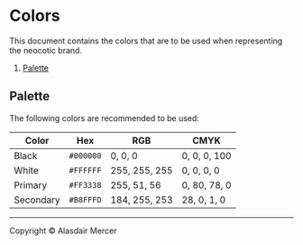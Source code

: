 # Colors

This document contains the colors that are to be used when representing the neocotic brand.

1. [Palette](https://github.com/neocotic/branding/tree/master/docs%2Fcolors.md#palette)

## Palette

The following colors are recommended to be used:

| Color | Hex | RGB | CMYK |
| ----- | --- | --- | ---- |
| Black | `#000000` | 0, 0, 0 | 0, 0, 0, 100 |
| White | `#FFFFFF` | 255, 255, 255 | 0, 0, 0, 0 |
| Primary | `#FF3338` | 255, 51, 56 | 0, 80, 78, 0 |
| Secondary | `#B8FFFD` | 184, 255, 253 | 28, 0, 1, 0 |

---

Copyright © Alasdair Mercer

